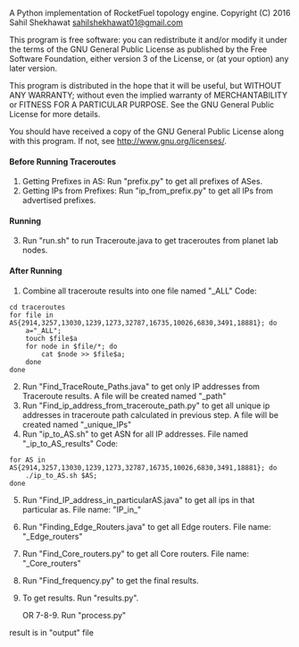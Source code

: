 A Python implementation of RocketFuel topology engine.
Copyright (C) 2016 Sahil Shekhawat <sahilshekhawat01@gmail.com>

This program is free software: you can redistribute it and/or modify
it under the terms of the GNU General Public License as published by
the Free Software Foundation, either version 3 of the License, or
(at your option) any later version.

This program is distributed in the hope that it will be useful,
but WITHOUT ANY WARRANTY; without even the implied warranty of
MERCHANTABILITY or FITNESS FOR A PARTICULAR PURPOSE.  See the
GNU General Public License for more details.

You should have received a copy of the GNU General Public License
along with this program.  If not, see <http://www.gnu.org/licenses/>.


#### Before Running Traceroutes

1. Getting Prefixes in AS: Run "prefix.py" to get all prefixes of ASes.
2. Getting IPs from Prefixes: Run "ip_from_prefix.py" to get all IPs from advertised prefixes.

#### Running

3. Run "run.sh" to run Traceroute.java to get traceroutes from planet lab nodes.


#### After Running

1. Combine all traceroute results into one file named "<AS>_ALL"
Code:
```
cd traceroutes
for file in AS{2914,3257,13030,1239,1273,32787,16735,10026,6830,3491,18881}; do
    a="_ALL";
    touch $file$a
 	for node in $file/*; do
        cat $node >> $file$a;
    done
done
```
2. Run "Find_TraceRoute_Paths.java" to get only IP addresses from Traceroute results. A file will be created named "<AS>_path"
2. Run "Find_ip_address_from_traceroute_path.py" to get all unique ip addresses in traceroute path calculated in previous step. A file will be created named "<AS>_unique_IPs"
4. Run "ip_to_AS.sh" to get ASN for all IP addresses. File named "<AS>_ip_to_AS_results"
Code:
```
for AS in AS{2914,3257,13030,1239,1273,32787,16735,10026,6830,3491,18881}; do
	./ip_to_AS.sh $AS;
done
```
5. Run "Find_IP_address_in_particularAS.java" to get all ips in that particular as. File name: "IP_in_<AS>"
6. Run "Finding_Edge_Routers.java" to get all Edge routers. File name: "<AS>_Edge_routers"



7. Run "Find_Core_routers.py" to get all Core routers. File name: "<AS>_Core_routers"
8. Run "Find_frequency.py" to get the final results.
9. To get results. Run "results.py".

	OR
7-8-9. Run "process.py"

result is in "output" file

